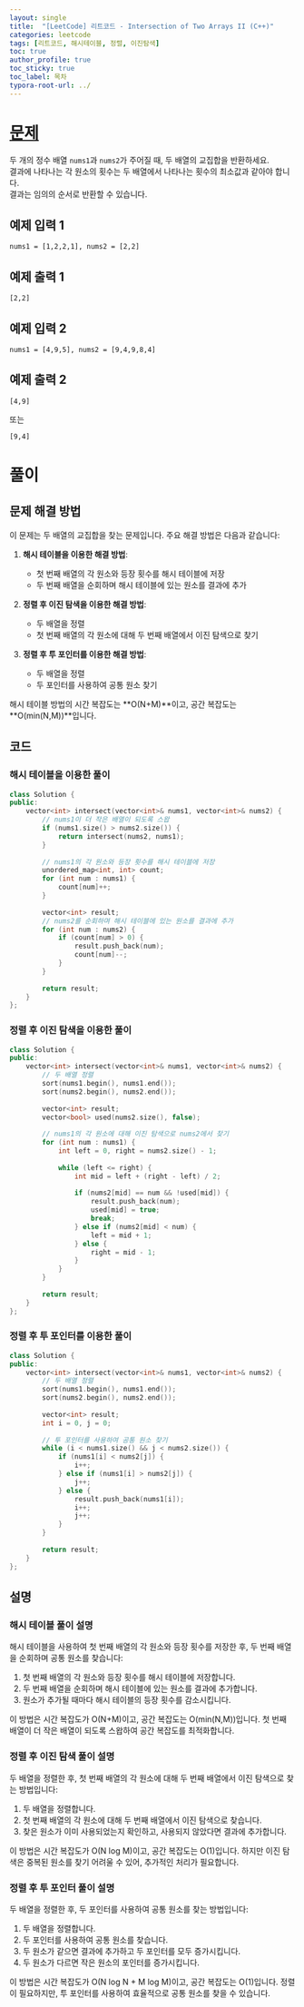 ```yaml
---
layout: single
title:  "[LeetCode] 리트코드 - Intersection of Two Arrays II (C++)"
categories: leetcode
tags: [리트코드, 해시테이블, 정렬, 이진탐색]
toc: true
author_profile: true
toc_sticky: true
toc_label: 목차
typora-root-url: ../
---
```


# [문제](https://leetcode.com/explore/interview/card/top-interview-questions-easy/92/array/674/)

두 개의 정수 배열 `nums1`과 `nums2`가 주어질 때, 두 배열의 교집합을 반환하세요.  
결과에 나타나는 각 원소의 횟수는 두 배열에서 나타나는 횟수의 최소값과 같아야 합니다.  
결과는 임의의 순서로 반환할 수 있습니다.

## 예제 입력 1
```
nums1 = [1,2,2,1], nums2 = [2,2]
```

## 예제 출력 1
```
[2,2]
```

## 예제 입력 2
```
nums1 = [4,9,5], nums2 = [9,4,9,8,4]
```

## 예제 출력 2
```
[4,9]
```
또는
```
[9,4]
```

# 풀이

## 문제 해결 방법

이 문제는 두 배열의 교집합을 찾는 문제입니다. 주요 해결 방법은 다음과 같습니다:

1. **해시 테이블을 이용한 해결 방법**:
   - 첫 번째 배열의 각 원소와 등장 횟수를 해시 테이블에 저장
   - 두 번째 배열을 순회하며 해시 테이블에 있는 원소를 결과에 추가

2. **정렬 후 이진 탐색을 이용한 해결 방법**:
   - 두 배열을 정렬
   - 첫 번째 배열의 각 원소에 대해 두 번째 배열에서 이진 탐색으로 찾기

3. **정렬 후 투 포인터를 이용한 해결 방법**:
   - 두 배열을 정렬
   - 두 포인터를 사용하여 공통 원소 찾기

해시 테이블 방법의 시간 복잡도는 **O(N+M)**이고, 공간 복잡도는 **O(min(N,M))**입니다.

## 코드

### 해시 테이블을 이용한 풀이

```c++
class Solution {
public:
    vector<int> intersect(vector<int>& nums1, vector<int>& nums2) {
        // nums1이 더 작은 배열이 되도록 스왑
        if (nums1.size() > nums2.size()) {
            return intersect(nums2, nums1);
        }
        
        // nums1의 각 원소와 등장 횟수를 해시 테이블에 저장
        unordered_map<int, int> count;
        for (int num : nums1) {
            count[num]++;
        }
        
        vector<int> result;
        // nums2를 순회하며 해시 테이블에 있는 원소를 결과에 추가
        for (int num : nums2) {
            if (count[num] > 0) {
                result.push_back(num);
                count[num]--;
            }
        }
        
        return result;
    }
};
```

### 정렬 후 이진 탐색을 이용한 풀이

```c++
class Solution {
public:
    vector<int> intersect(vector<int>& nums1, vector<int>& nums2) {
        // 두 배열 정렬
        sort(nums1.begin(), nums1.end());
        sort(nums2.begin(), nums2.end());
        
        vector<int> result;
        vector<bool> used(nums2.size(), false);
        
        // nums1의 각 원소에 대해 이진 탐색으로 nums2에서 찾기
        for (int num : nums1) {
            int left = 0, right = nums2.size() - 1;
            
            while (left <= right) {
                int mid = left + (right - left) / 2;
                
                if (nums2[mid] == num && !used[mid]) {
                    result.push_back(num);
                    used[mid] = true;
                    break;
                } else if (nums2[mid] < num) {
                    left = mid + 1;
                } else {
                    right = mid - 1;
                }
            }
        }
        
        return result;
    }
};
```

### 정렬 후 투 포인터를 이용한 풀이

```c++
class Solution {
public:
    vector<int> intersect(vector<int>& nums1, vector<int>& nums2) {
        // 두 배열 정렬
        sort(nums1.begin(), nums1.end());
        sort(nums2.begin(), nums2.end());
        
        vector<int> result;
        int i = 0, j = 0;
        
        // 투 포인터를 사용하여 공통 원소 찾기
        while (i < nums1.size() && j < nums2.size()) {
            if (nums1[i] < nums2[j]) {
                i++;
            } else if (nums1[i] > nums2[j]) {
                j++;
            } else {
                result.push_back(nums1[i]);
                i++;
                j++;
            }
        }
        
        return result;
    }
};
```

## 설명

### 해시 테이블 풀이 설명

해시 테이블을 사용하여 첫 번째 배열의 각 원소와 등장 횟수를 저장한 후, 두 번째 배열을 순회하며 공통 원소를 찾습니다:

1. 첫 번째 배열의 각 원소와 등장 횟수를 해시 테이블에 저장합니다.
2. 두 번째 배열을 순회하며 해시 테이블에 있는 원소를 결과에 추가합니다.
3. 원소가 추가될 때마다 해시 테이블의 등장 횟수를 감소시킵니다.

이 방법은 시간 복잡도가 O(N+M)이고, 공간 복잡도는 O(min(N,M))입니다. 첫 번째 배열이 더 작은 배열이 되도록 스왑하여 공간 복잡도를 최적화합니다.

### 정렬 후 이진 탐색 풀이 설명

두 배열을 정렬한 후, 첫 번째 배열의 각 원소에 대해 두 번째 배열에서 이진 탐색으로 찾는 방법입니다:

1. 두 배열을 정렬합니다.
2. 첫 번째 배열의 각 원소에 대해 두 번째 배열에서 이진 탐색으로 찾습니다.
3. 찾은 원소가 이미 사용되었는지 확인하고, 사용되지 않았다면 결과에 추가합니다.

이 방법은 시간 복잡도가 O(N log M)이고, 공간 복잡도는 O(1)입니다. 하지만 이진 탐색은 중복된 원소를 찾기 어려울 수 있어, 추가적인 처리가 필요합니다.

### 정렬 후 투 포인터 풀이 설명

두 배열을 정렬한 후, 두 포인터를 사용하여 공통 원소를 찾는 방법입니다:

1. 두 배열을 정렬합니다.
2. 두 포인터를 사용하여 공통 원소를 찾습니다.
3. 두 원소가 같으면 결과에 추가하고 두 포인터를 모두 증가시킵니다.
4. 두 원소가 다르면 작은 원소의 포인터를 증가시킵니다.

이 방법은 시간 복잡도가 O(N log N + M log M)이고, 공간 복잡도는 O(1)입니다. 정렬이 필요하지만, 투 포인터를 사용하여 효율적으로 공통 원소를 찾을 수 있습니다.

